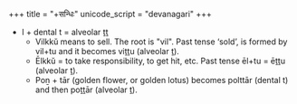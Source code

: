 +++
title = "+सन्धिः"
unicode_script = "devanagari"
+++

- l + dental t = alveolar ṯṯ 
  - Vilkkŭ means to sell. The root is "vil". Past tense ‘sold’, is formed by vil+tu and it becomes viṯṯu (alveolar ṯ). 
  - Ēlkkŭ = to take responsibility, to get hit, etc.  Past tense ēl+tu = ēṯṯu (alveolar ṯ).
  - Poṉ + tār (golden flower, or golden lotus) becomes polttār (dental t) and then poṯṯār (alveolar ṯ).

